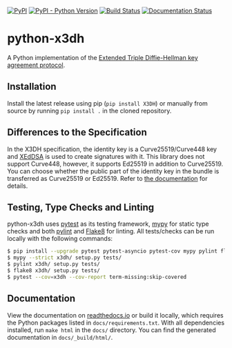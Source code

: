[![PyPI](https://img.shields.io/pypi/v/X3DH.svg)](https://pypi.org/project/X3DH/)
[![PyPI - Python Version](https://img.shields.io/pypi/pyversions/X3DH.svg)](https://pypi.org/project/X3DH/)
[![Build Status](https://github.com/Syndace/python-x3dh/actions/workflows/test-and-publish.yml/badge.svg)](https://github.com/Syndace/python-x3dh/actions/workflows/test-and-publish.yml)
[![Documentation Status](https://readthedocs.org/projects/python-x3dh/badge/?version=latest)](https://python-x3dh.readthedocs.io/)

# python-x3dh #

A Python implementation of the [Extended Triple Diffie-Hellman key agreement protocol](https://signal.org/docs/specifications/x3dh/).

## Installation ##

Install the latest release using pip (`pip install X3DH`) or manually from source by running `pip install .` in the cloned repository.

## Differences to the Specification ##

In the X3DH specification, the identity key is a Curve25519/Curve448 key and [XEdDSA](https://www.signal.org/docs/specifications/xeddsa/) is used to create signatures with it. This library does not support Curve448, however, it supports Ed25519 in addition to Curve25519. You can choose whether the public part of the identity key in the bundle is transferred as Curve25519 or Ed25519. Refer to [the documentation](https://python-x3dh.readthedocs.io/) for details.

## Testing, Type Checks and Linting ##

python-x3dh uses [pytest](https://docs.pytest.org/en/latest/) as its testing framework, [mypy](http://mypy-lang.org/) for static type checks and both [pylint](https://pylint.pycqa.org/en/latest/) and [Flake8](https://flake8.pycqa.org/en/latest/) for linting. All tests/checks can be run locally with the following commands:

```sh
$ pip install --upgrade pytest pytest-asyncio pytest-cov mypy pylint flake8
$ mypy --strict x3dh/ setup.py tests/
$ pylint x3dh/ setup.py tests/
$ flake8 x3dh/ setup.py tests/
$ pytest --cov=x3dh --cov-report term-missing:skip-covered
```

## Documentation ##

View the documentation on [readthedocs.io](https://python-x3dh.readthedocs.io/) or build it locally, which requires the Python packages listed in `docs/requirements.txt`. With all dependencies installed, run `make html` in the `docs/` directory. You can find the generated documentation in `docs/_build/html/`.
